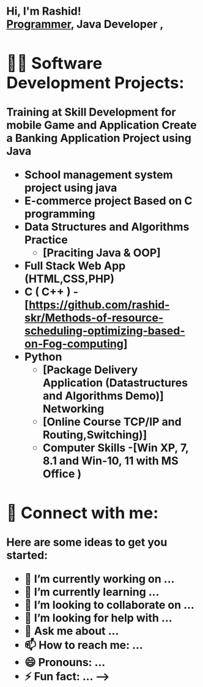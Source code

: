 <h1>Hi, I'm Rashid! <br/><a href=https://github.com/rashid-skr>Programmer</a>, <https://www.linkedin.com/in/abdur-rashid-395114135//in/Abdur Rashid/"> Java Developer </a>,

<h2>👨‍💻 Software Development Projects:</h2>

<b>Training at Skill Development for mobile Game
and Application</b>
<b>Create a Banking Application Project using Java<b>
- School management system project using java
- E-commerce project Based on C programming
- <b>Data Structures and Algorithms Practice</b>
  - [Praciting Java & OOP]
- <b>Full Stack Web App (HTML,CSS,PHP)</b>
- <b> C ( C++ )</b>
-[https://github.com/rashid-skr/Methods-of-resource-scheduling-optimizing-based-on-Fog-computing]
- <b>Python</b>
  - [Package Delivery Application (Datastructures and Algorithms Demo)]
<b>Networking</b>
  - [Online Course TCP/IP and Routing,Switching)]
  - <b>Computer Skills</b>
  -[Win XP, 7, 8.1 and Win-10, 11 with MS Office )
<h2> 🤳 Connect with me:</h2>

[linkedin]:https://www.linkedin.com/in/abdur-rashid-395114135
Here are some ideas to get you started:

- 🔭 I’m currently working on ...
- 🌱 I’m currently learning ...
- 👯 I’m looking to collaborate on ...
- 🤔 I’m looking for help with ...
- 💬 Ask me about ...
- 📫 How to reach me: ...
- 😄 Pronouns: ...
- ⚡ Fun fact: ...
-->

